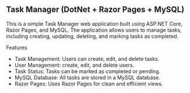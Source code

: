 ## Task Manager (DotNet + Razor Pages + MySQL)
This is a simple Task Manager web application built using ASP.NET Core, Razor Pages, and MySQL. The application allows users to manage tasks, including creating, updating, deleting, and marking tasks as completed.

Features
* Task Management: Users can create, edit, and delete tasks.
* User Management: create, edit, and delete users.
* Task Status: Tasks can be marked as completed or pending.
* MySQL Database: All tasks are stored in a MySQL database.
* Razor Pages: Uses Razor Pages for clean and efficient views.
